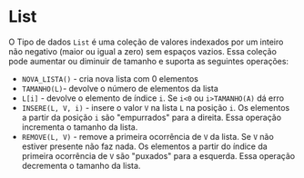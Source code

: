 # List

O Tipo de dados `List` é uma coleção de valores indexados por um inteiro não negativo (maior ou igual a zero) sem espaços vazios. Essa coleção pode aumentar ou diminuir de tamanho e suporta as seguintes operações:

- `NOVA_LISTA()` - cria nova lista com 0 elementos
- `TAMANHO(L)`- devolve o número de elementos da lista
- `L[i]` - devolve o elemento de índice `i`. Se `i<0` ou `i>TAMANHO(A)` dá erro
- `INSERE(L, V, i)` - insere o valor `V` na lista `L` na posição `i`. Os elementos a partir da posição `i` são "empurrados" para a direita. Essa operação incrementa o tamanho da lista.
- `REMOVE(L, V)` - remove a primeira ocorrência de `V` da lista. Se `V` não estiver presente não faz nada. Os elementos a partir do índice da primeira ocorrência de `V` são "puxados" para a esquerda. Essa operação decrementa o tamanho da lista.
